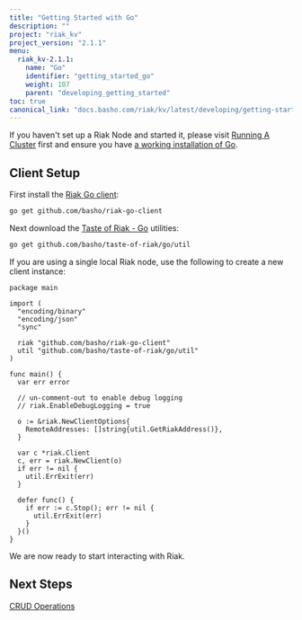 ```yaml
---
title: "Getting Started with Go"
description: ""
project: "riak_kv"
project_version: "2.1.1"
menu:
  riak_kv-2.1.1:
    name: "Go"
    identifier: "getting_started_go"
    weight: 107
    parent: "developing_getting_started"
toc: true
canonical_link: "docs.basho.com/riak/kv/latest/developing/getting-started/golang"
---
```


If you haven't set up a Riak Node and started it, please visit [Running A Cluster](/riak/kv/2.1.1/using/running-a-cluster) first and ensure you have
[a working installation of Go](http://golang.org/doc/install).

## Client Setup

First install the [Riak Go client](https://github.com/basho/riak-go-client):

```bash
go get github.com/basho/riak-go-client
```

Next download the [Taste of Riak - Go](https://github.com/basho/taste-of-riak/tree/master/go) utilities:

```bash
go get github.com/basho/taste-of-riak/go/util
```

If you are using a single local Riak node, use the following to create a
new client instance:

```golang
package main

import (
  "encoding/binary"
  "encoding/json"
  "sync"

  riak "github.com/basho/riak-go-client"
  util "github.com/basho/taste-of-riak/go/util"
)

func main() {
  var err error

  // un-comment-out to enable debug logging
  // riak.EnableDebugLogging = true

  o := &riak.NewClientOptions{
    RemoteAddresses: []string{util.GetRiakAddress()},
  }

  var c *riak.Client
  c, err = riak.NewClient(o)
  if err != nil {
    util.ErrExit(err)
  }

  defer func() {
    if err := c.Stop(); err != nil {
      util.ErrExit(err)
    }
  }()
}
```

We are now ready to start interacting with Riak.

## Next Steps

[CRUD Operations](/riak/kv/2.1.1/developing/getting-started/golang/crud-operations)
